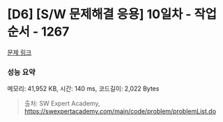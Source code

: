 # [D6] [S/W 문제해결 응용] 10일차 - 작업순서 - 1267 

[문제 링크](https://swexpertacademy.com/main/code/problem/problemDetail.do?contestProbId=AV18TrIqIwUCFAZN) 

### 성능 요약

메모리: 41,952 KB, 시간: 140 ms, 코드길이: 2,022 Bytes



> 출처: SW Expert Academy, https://swexpertacademy.com/main/code/problem/problemList.do
